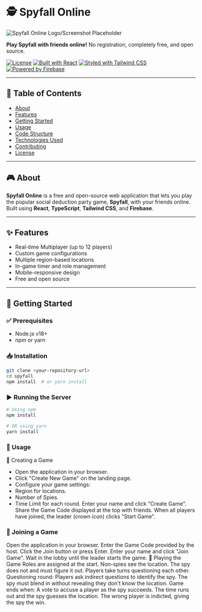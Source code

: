 # 🕵️ Spyfall Online

![Spyfall Online Logo/Screenshot Placeholder](placeholder-image.png)

**Play Spyfall with friends online!** No registration, completely free, and open source.

[![License](https://img.shields.io/badge/License-MIT-yellow.svg)](https://opensource.org/licenses/MIT)
[![Built with React](https://img.shields.io/badge/Built%20with-React-blue.svg)](https://reactjs.org/)
[![Styled with Tailwind CSS](https://img.shields.io/badge/Styled%20with-TailwindCSS-teal.svg)](https://tailwindcss.com/)
[![Powered by Firebase](https://img.shields.io/badge/Powered%20by-Firebase-orange.svg)](https://firebase.google.com/)

---

## 📖 Table of Contents
- [About](#-about)
- [Features](#-features)
- [Getting Started](#-getting-started)
- [Usage](#-usage)
- [Code Structure](#-code-structure)
- [Technologies Used](#-technologies-used)
- [Contributing](#-contributing)
- [License](#-license)

---

## 🎮 About
**Spyfall Online** is a free and open-source web application that lets you play the popular social deduction party game, **Spyfall**, with your friends online. Built using **React**, **TypeScript**, **Tailwind CSS**, and **Firebase**.

---

## ✨ Features
- Real-time Multiplayer (up to 12 players)
- Custom game configurations
- Multiple region-based locations
- In-game timer and role management
- Mobile-responsive design
- Free and open source

---

## 🚀 Getting Started


### ✅ Prerequisites
- Node.js v18+
- npm or yarn

### 📥 Installation
```bash
git clone <your-repository-url>
cd spyfall
npm install  # or yarn install
```

### ▶️ Running the Server
```bash
# Using npm
npm install

# OR using yarn
yarn install
```

### 🎲 Usage
🔹 Creating a Game
- Open the application in your browser.
- Click "Create New Game" on the landing page.
- Configure your game settings:
- Region for locations.
- Number of Spies.
- Time Limit for each round.
Enter your name and click "Create Game".
Share the Game Code displayed at the top with friends.
When all players have joined, the leader (crown icon) clicks "Start Game".

### 🔹 Joining a Game
Open the application in your browser.
Enter the Game Code provided by the host.
Click the Join button or press Enter.
Enter your name and click "Join Game".
Wait in the lobby until the leader starts the game.
🔹 Playing the Game
Roles are assigned at the start.
Non-spies see the location.
The spy does not and must figure it out.
Players take turns questioning each other.
Questioning round:
Players ask indirect questions to identify the spy.
The spy must blend in without revealing they don't know the location.
Game ends when:
A vote to accuse a player as the spy succeeds.
The time runs out and the spy guesses the location.
The wrong player is indicted, giving the spy the win.
